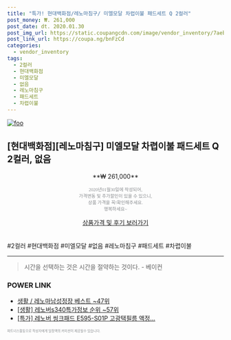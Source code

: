 ```yaml
--- 
title: "특가! 현대백화점/레노마침구/ 미엘모달 차렵이불 패드세트 Q 2컬러" 
post_money: ₩. 261,000 
post_date: dt. 2020.01.30 
post_img_url: https://static.coupangcdn.com/image/vendor_inventory/7aeb/900b7dc389be48de44ae151f10d15b8d4e82b813126b38fb5148819041bb.jpg 
post_link_url: https://coupa.ng/bnFzCd 
categories: 
  - vendor_inventory 
tags: 
  - 2컬러 
  - 현대백화점 
  - 미엘모달 
  - 없음 
  - 레노마침구 
  - 패드세트 
  - 차렵이불 
--- 
```

[![foo](https://static.coupangcdn.com/image/vendor_inventory/7aeb/900b7dc389be48de44ae151f10d15b8d4e82b813126b38fb5148819041bb.jpg)](https://coupa.ng/bnFzCd) 

## [현대백화점][레노마침구] 미엘모달 차렵이불 패드세트 Q 2컬러, 없음 
<p style="text-align: center;">**₩ 261,000**</p> 
<p style="text-align: center;"><span style="color: #898c8f; font-family: Georgia,Times,serif; font-size: 0.75em;">2020년01월30일에 작성되어, <br>가격변동 및 추가할인이 있을 수 있으니,<br> 상품 가격을 꼭!확인해주세요.<br>행복하세요~</span> 
</p>	 
<div markdown="0" style="text-align: center;"><a href="https://coupa.ng/bnFzCd" class="btn btn--success">상품가격 및 후기 보러가기</a></div> 
<br><br> 
  #2컬러 #현대백화점 #미엘모달 #없음 #레노마침구 #패드세트 #차렵이불 
<hr> 

> 시간을 선택하는 것은 시간을 절약하는 것이다. - 베이컨 


### POWER LINK

* <a href="https://blog.naver.com/santokki14/221779641507" target="_blank">생활 / 레노마남성정장 베스트 ~47위</a>
* <a href="https://blog.naver.com/sakai111/221772995156" target="_blank"> [생활] 레노버s340특가정보 순위 ~57위</a>
* <a href="https://blog.naver.com/sakai111/221788142074" target="_blank">[특가] 레노버 씽크패드 E595-S01P 고광택필름 액정...</a>

<span style="color: #898c8f; font-family: Georgia,Times,serif; font-size: 0.55em;">파트너스활동으로 작성자에게 일정액의 커미션이 제공될수 있습니다.</span> 
